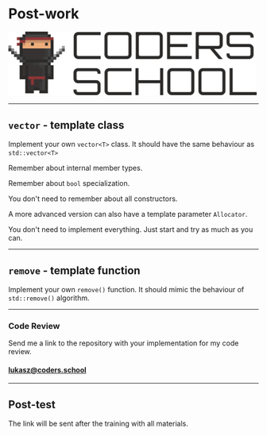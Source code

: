 <!-- .slide: data-background="#111111" -->

# Post-work

<a href="https://coders.school">
    <img width="500" src="../img/coders_school_logo.png" alt="Coders School" class="plain">
</a>

___

## `vector` - template class

Implement your own `vector<T>` class. It should have the same behaviour as `std::vector<T>`

Remember about internal member types.

Remember about `bool` specialization.

You don't need to remember about all constructors.

A more advanced version can also have a template parameter `Allocator`.

You don't need to implement everything. Just start and try as much as you can.

___

## `remove` - template function

Implement your own `remove()` function. It should mimic the behaviour of `std::remove()` algorithm.

___

### Code Review

Send me a link to the repository with your implementation for my code review.

#### [lukasz@coders.school](mailto:lukasz@coders.school)

___

## Post-test

The link will be sent after the training with all materials.
